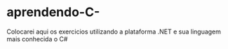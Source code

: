 # aprendendo-C-
Colocarei aqui os exercicios utilizando a plataforma .NET e sua linguagem mais conhecida o C#
